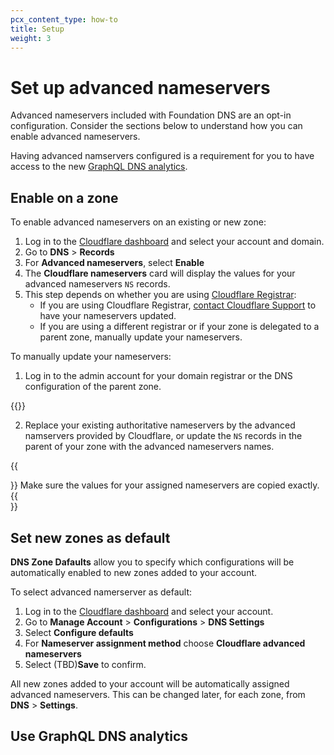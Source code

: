 ```yaml
---
pcx_content_type: how-to
title: Setup
weight: 3
---
```


# Set up advanced nameservers

Advanced nameservers included with Foundation DNS are an opt-in configuration. Consider the sections below to understand how you can enable advanced nameservers.

Having advanced namservers configured is a requirement for you to have access to the new [GraphQL DNS analytics](#use-graphql-dns-analytics).

## Enable on a zone

To enable advanced nameservers on an existing or new zone:

1. Log in to the [Cloudflare dashboard](https://dash.cloudflare.com/login) and select your account and domain.
2. Go to **DNS** > **Records**
3. For **Advanced nameservers**, select **Enable**
5. The **Cloudflare nameservers** card will display the values for your advanced nameservers `NS` records.
6. This step depends on whether you are using [Cloudflare Registrar](/registrar/):
    - If you are using Cloudflare Registrar, [contact Cloudflare Support](/support/contacting-cloudflare-support/) to have your nameservers updated.
    - If you are using a different registrar or if your zone is delegated to a parent zone, manually update your nameservers.

To manually update your nameservers:
1. Log in to the admin account for your domain registrar or the DNS configuration of the parent zone.

{{<render file="_ns-update-providers.md">}}

2. Replace your existing authoritative nameservers by the advanced namservers provided by Cloudflare, or update the `NS` records in the parent of your zone with the advanced nameservers names.

{{<Aside type="warning">}}
Make sure the values for your assigned nameservers are copied exactly.
{{</Aside>}}

## Set new zones as default

**DNS Zone Dafaults** allow you to specify which configurations will be automatically enabled to new zones added to your account.

To select advanced namerserver as default:

1. Log in to the [Cloudflare dashboard](https://dash.cloudflare.com/login) and select your account.
2. Go to **Manage Account** > **Configurations** > **DNS Settings**
3. Select **Configure defaults**
4. For **Nameserver assignment method** choose **Cloudflare advanced nameservers**
5. Select (TBD)**Save** to confirm.

All new zones added to your account will be automatically assigned advanced nameservers. This can be changed later, for each zone, from **DNS** > **Settings**.

## Use GraphQL DNS analytics